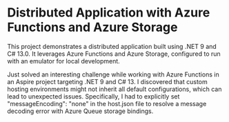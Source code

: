 # Distributed Application with Azure Functions and Azure Storage

This project demonstrates a distributed application built using .NET 9 and C# 13.0. It leverages Azure Functions and Azure Storage, configured to run with an emulator for local development.

Just solved an interesting challenge while working with Azure Functions in an Aspire project targeting .NET 9 and C# 13. I discovered that custom hosting environments might not inherit all default configurations, which can lead to unexpected issues. Specifically, I had to explicitly set "messageEncoding": "none" in the host.json file to resolve a message decoding error with Azure Queue storage bindings.

